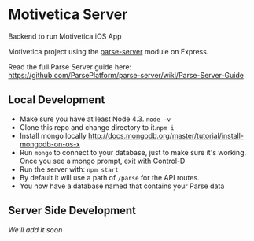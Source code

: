 # Motivetica Server

Backend to run Motivetica iOS App

Motivetica project using the [parse-server](https://github.com/ParsePlatform/parse-server) module on Express.

Read the full Parse Server guide here: https://github.com/ParsePlatform/parse-server/wiki/Parse-Server-Guide

## Local Development

* Make sure you have at least Node 4.3. `node -v`
* Clone this repo and change directory to it.`npm i`
* Install mongo locally http://docs.mongodb.org/master/tutorial/install-mongodb-on-os-x
* Run `mongo` to connect to your database, just to make sure it's working. Once you see a mongo prompt, exit with Control-D
* Run the server with: `npm start`
* By default it will use a path of `/parse` for the API routes.
* You now have a database named that contains your Parse data

## Server Side Development

_We'll add it soon_

